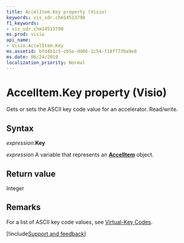 ```yaml
---
title: AccelItem.Key property (Visio)
keywords: vis_sdr.chm14513790
f1_keywords:
- vis_sdr.chm14513790
ms.prod: visio
api_name:
- Visio.AccelItem.Key
ms.assetid: bfd4b1c5-cb5e-dd66-1c54-f18f7739a9e8
ms.date: 06/24/2019
localization_priority: Normal
---
```



# AccelItem.Key property (Visio)

Gets or sets the ASCII key code value for an accelerator. Read/write.


## Syntax

_expression_.**Key**

_expression_ A variable that represents an **[AccelItem](Visio.AccelItem.md)** object.


## Return value

Integer


## Remarks

For a list of ASCII key code values, see [Virtual-Key Codes](https://docs.microsoft.com/windows/desktop/inputdev/virtual-key-codes).


[!include[Support and feedback](~/includes/feedback-boilerplate.md)]